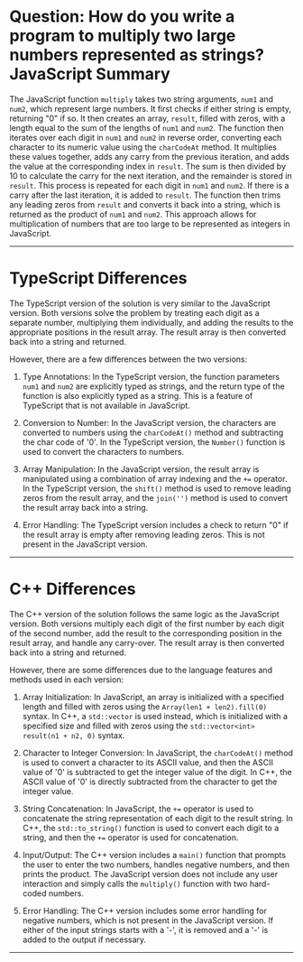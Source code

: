 # Question: How do you write a program to multiply two large numbers represented as strings? JavaScript Summary

The JavaScript function `multiply` takes two string arguments, `num1` and `num2`, which represent large numbers. It first checks if either string is empty, returning "0" if so. It then creates an array, `result`, filled with zeros, with a length equal to the sum of the lengths of `num1` and `num2`. The function then iterates over each digit in `num1` and `num2` in reverse order, converting each character to its numeric value using the `charCodeAt` method. It multiplies these values together, adds any carry from the previous iteration, and adds the value at the corresponding index in `result`. The sum is then divided by 10 to calculate the carry for the next iteration, and the remainder is stored in `result`. This process is repeated for each digit in `num1` and `num2`. If there is a carry after the last iteration, it is added to `result`. The function then trims any leading zeros from `result` and converts it back into a string, which is returned as the product of `num1` and `num2`. This approach allows for multiplication of numbers that are too large to be represented as integers in JavaScript.

---

# TypeScript Differences

The TypeScript version of the solution is very similar to the JavaScript version. Both versions solve the problem by treating each digit as a separate number, multiplying them individually, and adding the results to the appropriate positions in the result array. The result array is then converted back into a string and returned.

However, there are a few differences between the two versions:

1. Type Annotations: In the TypeScript version, the function parameters `num1` and `num2` are explicitly typed as strings, and the return type of the function is also explicitly typed as a string. This is a feature of TypeScript that is not available in JavaScript.

2. Conversion to Number: In the JavaScript version, the characters are converted to numbers using the `charCodeAt()` method and subtracting the char code of '0'. In the TypeScript version, the `Number()` function is used to convert the characters to numbers.

3. Array Manipulation: In the JavaScript version, the result array is manipulated using a combination of array indexing and the `+=` operator. In the TypeScript version, the `shift()` method is used to remove leading zeros from the result array, and the `join('')` method is used to convert the result array back into a string.

4. Error Handling: The TypeScript version includes a check to return "0" if the result array is empty after removing leading zeros. This is not present in the JavaScript version.

---

# C++ Differences

The C++ version of the solution follows the same logic as the JavaScript version. Both versions multiply each digit of the first number by each digit of the second number, add the result to the corresponding position in the result array, and handle any carry-over. The result array is then converted back into a string and returned.

However, there are some differences due to the language features and methods used in each version:

1. Array Initialization: In JavaScript, an array is initialized with a specified length and filled with zeros using the `Array(len1 + len2).fill(0)` syntax. In C++, a `std::vector` is used instead, which is initialized with a specified size and filled with zeros using the `std::vector<int> result(n1 + n2, 0)` syntax.

2. Character to Integer Conversion: In JavaScript, the `charCodeAt()` method is used to convert a character to its ASCII value, and then the ASCII value of '0' is subtracted to get the integer value of the digit. In C++, the ASCII value of '0' is directly subtracted from the character to get the integer value.

3. String Concatenation: In JavaScript, the `+=` operator is used to concatenate the string representation of each digit to the result string. In C++, the `std::to_string()` function is used to convert each digit to a string, and then the `+=` operator is used for concatenation.

4. Input/Output: The C++ version includes a `main()` function that prompts the user to enter the two numbers, handles negative numbers, and then prints the product. The JavaScript version does not include any user interaction and simply calls the `multiply()` function with two hard-coded numbers.

5. Error Handling: The C++ version includes some error handling for negative numbers, which is not present in the JavaScript version. If either of the input strings starts with a '-', it is removed and a '-' is added to the output if necessary.

---
